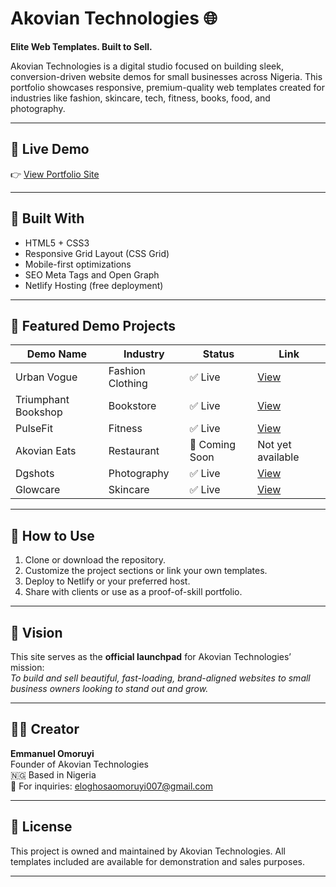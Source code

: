 # Akovian Technologies 🌐

**Elite Web Templates. Built to Sell.**

Akovian Technologies is a digital studio focused on building sleek, conversion-driven website demos for small businesses across Nigeria. This portfolio showcases responsive, premium-quality web templates created for industries like fashion, skincare, tech, fitness, books, food, and photography.

---

## 🌟 Live Demo

👉 [View Portfolio Site](https://akoviantech.netlify.app)

---

## 🔧 Built With

- HTML5 + CSS3
- Responsive Grid Layout (CSS Grid)
- Mobile-first optimizations
- SEO Meta Tags and Open Graph
- Netlify Hosting (free deployment)

---

## 📂 Featured Demo Projects

| Demo Name            | Industry         | Status        | Link                                                 |
|---------------------|------------------|---------------|------------------------------------------------------|
| Urban Vogue          | Fashion Clothing | ✅ Live       | [View](https://resplendent-mooncake-1c621d.netlify.app) |
| Triumphant Bookshop  | Bookstore        | ✅ Live       | [View](https://trimphantbookshop.netlify.app)        |
| PulseFit             | Fitness          | ✅ Live       | [View](https://pulsepremiumfit.netlify.app)          |
| Akovian Eats         | Restaurant       | 🚧 Coming Soon| Not yet available                                    |
| Dgshots              | Photography      | ✅ Live       | [View](https://dgshots.netlify.app)                  |
| Glowcare             | Skincare         | ✅ Live       | [View](https://glowcarehere.netlify.app)             |

---

## 🚀 How to Use

1. Clone or download the repository.
2. Customize the project sections or link your own templates.
3. Deploy to Netlify or your preferred host.
4. Share with clients or use as a proof-of-skill portfolio.

---

## 🧠 Vision

This site serves as the **official launchpad** for Akovian Technologies’ mission:  
_To build and sell beautiful, fast-loading, brand-aligned websites to small business owners looking to stand out and grow._

---

## 👨‍💻 Creator

**Emmanuel Omoruyi**  
Founder of Akovian Technologies  
🇳🇬 Based in Nigeria  
📧 For inquiries: eloghosaomoruyi007@gmail.com

---

## 📌 License

This project is owned and maintained by Akovian Technologies. All templates included are available for demonstration and sales purposes.

---
